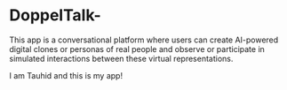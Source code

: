 # DoppelTalk-
This app is a conversational platform where users can create AI-powered digital clones or personas of real people and observe or participate in simulated interactions between these virtual representations.

I am Tauhid and this is my app!
